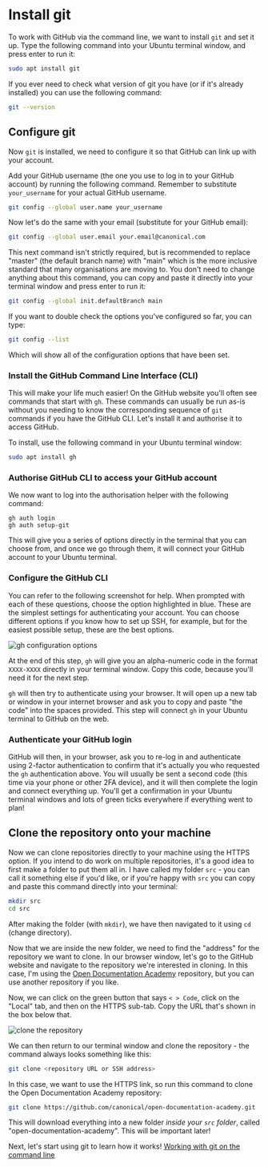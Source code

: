 # Install git

To work with GitHub via the command line, we want to install `git` and set it up. Type the following command into your Ubuntu terminal window, and press enter to run it:

```bash
sudo apt install git
```

If you ever need to check what version of git you have (or if it's already installed) you can use the following command:

```bash
git --version
```

## Configure git

Now `git` is installed, we need to configure it so that GitHub can link up with your account.

Add your GitHub username (the one you use to log in to your GitHub account) by running the following command. Remember to substitute `your_username` for your actual GitHub username.

```bash
git config --global user.name your_username
```

Now let's do the same with your email (substitute for your GitHub email):

```bash
git config --global user.email your.email@canonical.com
```

This next command isn't strictly required, but is recommended to replace "master" (the default branch name) with "main" which is the more inclusive standard that many organisations are moving to. You don't need to change anything about this command, you can copy and paste it directly into your terminal window and press enter to run it:

```bash
git config --global init.defaultBranch main
```

If you want to double check the options you've configured so far, you can type:

```bash
git config --list
```

Which will show all of the configuration options that have been set.

### Install the GitHub Command Line Interface (CLI)

This will make your life much easier! On the GitHub website you'll often see commands that start with `gh`. These commands can usually be run as-is without you needing to know the corresponding sequence of `git` commands if you have the GitHub CLI. Let's install it and authorise it to access GitHub. 

To install, use the following command in your Ubuntu terminal window:

```bash
sudo apt install gh
```

### Authorise GitHub CLI to access your GitHub account

We now want to log into the authorisation helper with the following command:

```
gh auth login
gh auth setup-git
```

This will give you a series of options directly in the terminal that you can choose from, and once we go through them, it will connect your GitHub account to your Ubuntu terminal.

### Configure the GitHub CLI

You can refer to the following screenshot for help. When prompted with each of these questions, choose the option highlighted in blue. These are the simplest settings for authenticating your account. You can choose different options if you know how to set up SSH, for example, but for the easiest possible setup, these are the best options.

![gh configuration options](images/gh_configuration.png)

At the end of this step, `gh` will give you an alpha-numeric code in the format `XXXX-XXXX` directly in your terminal window. Copy this code, because you'll need it for the next step.

`gh` will then try to authenticate using your browser. It will open up a new tab or window in your internet browser and ask you to copy and paste "the code" into the spaces provided. This step will connect `gh` in your Ubuntu terminal to GitHub on the web.

### Authenticate your GitHub login

GitHub will then, in your browser, ask you to re-log in and authenticate using 2-factor authentication to confirm that it's actually you who requested the `gh` authentication above. You will usually be sent a second code (this time via your phone or other 2FA device), and it will then complete the login and connect everything up. You'll get a confirmation in your Ubuntu terminal windows and lots of green ticks everywhere if everything went to plan!

## Clone the repository onto your machine

Now we can clone repositories directly to your machine using the HTTPS option. If you intend to do work on multiple repositories, it's a good idea to first make a folder to put them all in. I have called my folder `src` - you can call it something else if you'd like, or if you're happy with `src` you can copy and paste this command directly into your terminal:

```bash
mkdir src
cd src
```

After making the folder (with `mkdir`), we have then navigated to it using `cd` (change directory).

Now that we are inside the new folder, we need to find the "address" for the repository we want to clone. In our browser window, let's go to the GitHub website and navigate to the repository we're interested in cloning. In this case, I'm using the [Open Documentation Academy](https://github.com/canonical/open-documentation-academy) repository, but you can use another repository if you like.

Now, we can click on the green button that says `< > Code`, click on the "Local" tab, and then on the HTTPS sub-tab. Copy the URL that's shown in the box below that. 

![clone the repository](images/clone_repo.png)

We can then return to our terminal window and clone the repository - the command always looks something like this:

```bash
git clone <repository URL or SSH address>
```

In this case, we want to use the HTTPS link, so run this command to clone the Open Documentation Academy repository:

```bash
git clone https://github.com/canonical/open-documentation-academy.git
```

This will download everything into a new folder *inside your `src` folder*, called "open-documentation-academy". This will be important later!

Next, let's start using git to learn how it works! [Working with git on the command line](using_git.md)



